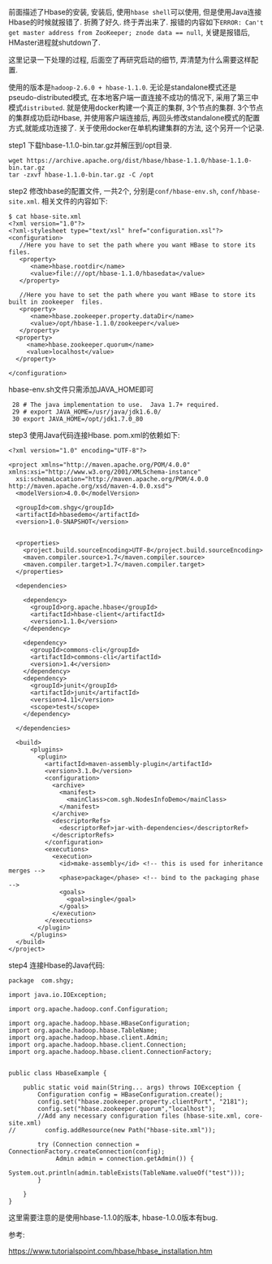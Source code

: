 前面描述了Hbase的安装, 安装后, 使用`hbase shell`可以使用, 但是使用Java连接Hbase的时候就报错了. 折腾了好久. 终于弄出来了.
报错的内容如下`ERROR: Can't get master address from ZooKeeper; znode data == null`, 关键是报错后, HMaster进程就shutdown了.

这里记录一下处理的过程, 后面空了再研究启动的细节, 弄清楚为什么需要这样配置.

使用的版本是`hadoop-2.6.0 + hbase-1.1.0`. 无论是standalone模式还是pseudo-distributed模式, 在本地客户端一直连接不成功的情况下,
采用了第三中模式`distributed`. 就是使用docker构建一个真正的集群, 3个节点的集群. 3个节点的集群成功启动Hbase, 并使用客户端连接后,
再回头修改standalone模式的配置方式,就能成功连接了. 关于使用docker在单机构建集群的方法, 这个另开一个记录.

step1 下载hbase-1.1.0-bin.tar.gz并解压到/opt目录.
```
wget https://archive.apache.org/dist/hbase/hbase-1.1.0/hbase-1.1.0-bin.tar.gz
tar -zxvf hbase-1.1.0-bin.tar.gz -C /opt
```

step2 修改hbase的配置文件, 一共2个, 分别是`conf/hbase-env.sh`, `conf/hbase-site.xml`. 相关文件的内容如下:
```
$ cat hbase-site.xml
<?xml version="1.0"?>
<?xml-stylesheet type="text/xsl" href="configuration.xsl"?>
<configuration>
   //Here you have to set the path where you want HBase to store its files.
   <property>
      <name>hbase.rootdir</name>
      <value>file:///opt/hbase-1.1.0/hbasedata</value>
   </property>
	
   //Here you have to set the path where you want HBase to store its built in zookeeper  files.
   <property>
      <name>hbase.zookeeper.property.dataDir</name>
      <value>/opt/hbase-1.1.0/zookeeper</value>
   </property>
  <property>
     <name>hbase.zookeeper.quorum</name>
     <value>localhost</value>
  </property>

</configuration>

```
hbase-env.sh文件只需添加JAVA_HOME即可
```
 28 # The java implementation to use.  Java 1.7+ required.
 29 # export JAVA_HOME=/usr/java/jdk1.6.0/
 30 export JAVA_HOME=/opt/jdk1.7.0_80
```

step3 使用Java代码连接Hbase.
pom.xml的依赖如下:
```
<?xml version="1.0" encoding="UTF-8"?>

<project xmlns="http://maven.apache.org/POM/4.0.0" xmlns:xsi="http://www.w3.org/2001/XMLSchema-instance"
  xsi:schemaLocation="http://maven.apache.org/POM/4.0.0 http://maven.apache.org/xsd/maven-4.0.0.xsd">
  <modelVersion>4.0.0</modelVersion>

  <groupId>com.shgy</groupId>
  <artifactId>hbasedemo</artifactId>
  <version>1.0-SNAPSHOT</version>


  <properties>
    <project.build.sourceEncoding>UTF-8</project.build.sourceEncoding>
    <maven.compiler.source>1.7</maven.compiler.source>
    <maven.compiler.target>1.7</maven.compiler.target>
  </properties>

  <dependencies>

    <dependency>
      <groupId>org.apache.hbase</groupId>
      <artifactId>hbase-client</artifactId>
      <version>1.1.0</version>
    </dependency>

    <dependency>
      <groupId>commons-cli</groupId>
      <artifactId>commons-cli</artifactId>
      <version>1.4</version>
    </dependency>
    <dependency>
      <groupId>junit</groupId>
      <artifactId>junit</artifactId>
      <version>4.11</version>
      <scope>test</scope>
    </dependency>

  </dependencies>

  <build>
      <plugins>
        <plugin>
          <artifactId>maven-assembly-plugin</artifactId>
          <version>3.1.0</version>
          <configuration>
            <archive>
              <manifest>
                <mainClass>com.sgh.NodesInfoDemo</mainClass>
              </manifest>
            </archive>
            <descriptorRefs>
              <descriptorRef>jar-with-dependencies</descriptorRef>
            </descriptorRefs>
          </configuration>
          <executions>
            <execution>
              <id>make-assembly</id> <!-- this is used for inheritance merges -->
              <phase>package</phase> <!-- bind to the packaging phase -->
              <goals>
                <goal>single</goal>
              </goals>
            </execution>
          </executions>
        </plugin>
      </plugins>
  </build>
</project>

```
step4 连接Hbase的Java代码:
```
package  com.shgy;

import java.io.IOException;

import org.apache.hadoop.conf.Configuration;

import org.apache.hadoop.hbase.HBaseConfiguration;
import org.apache.hadoop.hbase.TableName;
import org.apache.hadoop.hbase.client.Admin;
import org.apache.hadoop.hbase.client.Connection;
import org.apache.hadoop.hbase.client.ConnectionFactory;


public class HbaseExample {

    public static void main(String... args) throws IOException {
        Configuration config = HBaseConfiguration.create();
        config.set("hbase.zookeeper.property.clientPort", "2181");
        config.set("hbase.zookeeper.quorum","localhost");
        //Add any necessary configuration files (hbase-site.xml, core-site.xml)
//        config.addResource(new Path("hbase-site.xml"));

        try (Connection connection = ConnectionFactory.createConnection(config);
             Admin admin = connection.getAdmin()) {
            System.out.println(admin.tableExists(TableName.valueOf("test")));
        }

    }
}
```

这里需要注意的是使用hbase-1.1.0的版本, hbase-1.0.0版本有bug.

参考:

https://www.tutorialspoint.com/hbase/hbase_installation.htm
